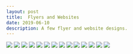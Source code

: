 ```yaml
---
layout: post
title:  Flyers and Websites
date: 2019-06-10
description: A few flyer and website designs.
---
```


<img src="https://www.dropbox.com/s/eez4fw1z6eno1pf/alemany.jpg?raw=1" class="post-img">
<img src="https://www.dropbox.com/s/rnmbspv5t25d8eh/yo_martin.jpg?raw=1" class="post-img">
<img src="https://www.dropbox.com/s/pl048gu3rsmhujx/harwood.jpg?raw=1" class="post-img">
<img src="https://www.dropbox.com/s/bwi7obcxpg7aq4z/mailove.jpg?raw=1" class="post-img">
<img src="https://www.dropbox.com/s/pwkwswwwqca79la/subirachs.jpg?raw=1" class="post-img">
<img src="https://www.dropbox.com/s/os46sqw092atuhy/ballve.jpg?raw=1" class="post-img">
<img src="https://www.dropbox.com/s/l0jhymo61ep77eh/ceballos.jpg?raw=1" class="post-img">
<img src="https://www.dropbox.com/s/9195ym3aoy0ldra/domenech.jpg?raw=1" class="post-img">
<img src="https://www.dropbox.com/s/djsee64h7zv3crc/jasna.jpg?raw=1" class="post-img">
<img src="https://www.dropbox.com/s/2fwrrps28gea9tx/miky.jpg?raw=1" class="post-img">
<img src="https://www.dropbox.com/s/972s1fzn423lq84/nachebauer.jpg?raw=1" class="post-img">
<img src="https://www.dropbox.com/s/4s1rf5jiqvl08w8/raset.jpg?raw=1" class="post-img">
<img src="https://www.dropbox.com/s/w6op0iiuvfpa5vt/schroeder.jpg?raw=1" class="post-img">
<img src="https://www.dropbox.com/s/n6srfh2fe2vrlbs/vilanova.jpg?raw=1" class="post-img">

